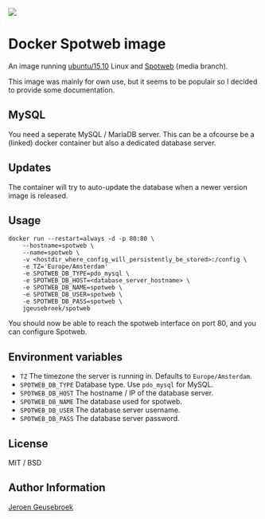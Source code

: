 [![](https://badge.imagelayers.io/jgeusebroek/spotweb:latest.svg)](https://imagelayers.io/?images=jgeusebroek/spotweb:latest 'Get your own badge on imagelayers.io')

# Docker Spotweb image

An image running [ubuntu/15.10](https://github.com/gliderlabs/docker-alpine) Linux and [Spotweb](https://github.com/spotweb/spotweb) (media branch).

This image was mainly for own use, but it seems to be populair so I decided to provide some documentation.

## MySQL

You need a seperate MySQL / MariaDB server. This can be a ofcourse be a (linked) docker container but also a dedicated database server.

## Updates

The container will try to auto-update the database when a newer version image is  released.

## Usage

	docker run --restart=always -d -p 80:80 \
		--hostname=spotweb \
		--name=spotweb \
		-v <hostdir_where_config_will_persistently_be_stored>:/config \
		-e TZ='Europe/Amsterdam'
		-e SPOTWEB_DB_TYPE=pdo_mysql \
		-e SPOTWEB_DB_HOST=<database_server_hostname> \
		-e SPOTWEB_DB_NAME=spotweb \
		-e SPOTWEB_DB_USER=spotweb \
		-e SPOTWEB_DB_PASS=spotweb \
		jgeusebroek/spotweb

You should now be able to reach the spotweb interface on port 80, and you can configure Spotweb.
		
## Environment variables

* `TZ` The timezone the server is running in. Defaults to `Europe/Amsterdam`.
* `SPOTWEB_DB_TYPE` Database type. Use `pdo_mysql` for MySQL.
* `SPOTWEB_DB_HOST` The hostname / IP of the database server.
* `SPOTWEB_DB_NAME` The database used for spotweb.
* `SPOTWEB_DB_USER` The database server username.
* `SPOTWEB_DB_PASS` The database server password.

## License

MIT / BSD

## Author Information

[Jeroen Geusebroek](https://jeroengeusebroek.nl/)